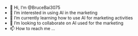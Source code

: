 - 👋 Hi, I’m @BruceBai3075
- 👀 I’m interested in using AI in the marketing
- 🌱 I’m currently learning how to use AI for marketing activities
- 💞️ I’m looking to collaborate on AI used for the marketing
- 📫 How to reach me ...

<!---
BruceBai3075/BruceBai3075 is a ✨ special ✨ repository because its `README.md` (this file) appears on your GitHub profile.
You can click the Preview link to take a look at your changes.
--->
